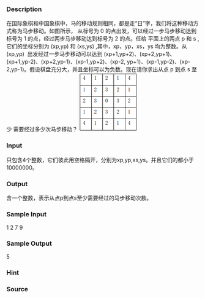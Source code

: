 
### Description

在国际象棋和中国象棋中，马的移动规则相同，都是走“日”字，我们将这种移动方式称为马步移动。如图所示，
从标号为 0 的点出发，可以经过一步马步移动达到标号为 1 的点，经过两步马步移动达到标号为 2 的点。任给
平面上的两点 p 和 s ,它们的坐标分别为 (xp,yp) 和 (xs,ys) ,其中，xp，yp，xs，ys 均为整数。从 (xp,yp) 
出发经过一步马步移动可以达到 (xp+1,yp+2)、(xp+2,yp+1)、(xp+1,yp-2)、(xp+2,yp-1)、(xp-1,yp+2)、(xp-2,
yp+1)、(xp-1,yp-2)、(xp-2,yp-1)。假设棋盘充分大，并且坐标可以为负数。现在请你求出从点 p 到点 s 至少
需要经过多少次马步移动？
![](/JudgeOnline/upload/201606/horse.png)
### Input
只包含4个整数，它们彼此用空格隔开，分别为xp,yp,xs,ys。并且它们的都小于10000000。
### Output
含一个整数，表示从点p到点s至少需要经过的马步移动次数。
### Sample Input
1 2 7 9
### Sample Output
5
### Hint

### Source
